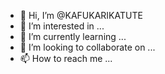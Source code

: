 - 👋 Hi, I’m @KAFUKARIKATUTE
- 👀 I’m interested in ...
- 🌱 I’m currently learning ...
- 💞️ I’m looking to collaborate on ...
- 📫 How to reach me ...

<!---
KAFUKARIKATUTE/KAFUKARIKATUTE is a ✨ special ✨ repository because its `README.md` (this file) appears on your GitHub profile.
You can click the Preview link to take a look at your changes.
--->
